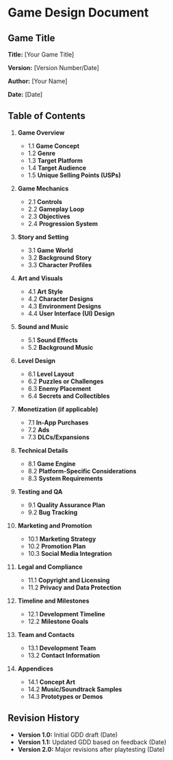 # Game Design Document

## Game Title
**Title:** [Your Game Title]

**Version:** [Version Number/Date]

**Author:** [Your Name]

**Date:** [Date]

## Table of Contents
1. **Game Overview**
   - 1.1 **Game Concept**
   - 1.2 **Genre**
   - 1.3 **Target Platform**
   - 1.4 **Target Audience**
   - 1.5 **Unique Selling Points (USPs)**

2. **Game Mechanics**
   - 2.1 **Controls**
   - 2.2 **Gameplay Loop**
   - 2.3 **Objectives**
   - 2.4 **Progression System**

3. **Story and Setting**
   - 3.1 **Game World**
   - 3.2 **Background Story**
   - 3.3 **Character Profiles**

4. **Art and Visuals**
   - 4.1 **Art Style**
   - 4.2 **Character Designs**
   - 4.3 **Environment Designs**
   - 4.4 **User Interface (UI) Design**

5. **Sound and Music**
   - 5.1 **Sound Effects**
   - 5.2 **Background Music**

6. **Level Design**
   - 6.1 **Level Layout**
   - 6.2 **Puzzles or Challenges**
   - 6.3 **Enemy Placement**
   - 6.4 **Secrets and Collectibles**

7. **Monetization (if applicable)**
   - 7.1 **In-App Purchases**
   - 7.2 **Ads**
   - 7.3 **DLCs/Expansions**

8. **Technical Details**
   - 8.1 **Game Engine**
   - 8.2 **Platform-Specific Considerations**
   - 8.3 **System Requirements**

9. **Testing and QA**
   - 9.1 **Quality Assurance Plan**
   - 9.2 **Bug Tracking**

10. **Marketing and Promotion**
    - 10.1 **Marketing Strategy**
    - 10.2 **Promotion Plan**
    - 10.3 **Social Media Integration**

11. **Legal and Compliance**
    - 11.1 **Copyright and Licensing**
    - 11.2 **Privacy and Data Protection**

12. **Timeline and Milestones**
    - 12.1 **Development Timeline**
    - 12.2 **Milestone Goals**

13. **Team and Contacts**
    - 13.1 **Development Team**
    - 13.2 **Contact Information**

14. **Appendices**
    - 14.1 **Concept Art**
    - 14.2 **Music/Soundtrack Samples**
    - 14.3 **Prototypes or Demos**

## Revision History
- **Version 1.0:** Initial GDD draft (Date)
- **Version 1.1:** Updated GDD based on feedback (Date)
- **Version 2.0:** Major revisions after playtesting (Date)
